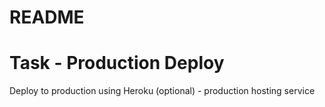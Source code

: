 # README

# Task - Production Deploy

Deploy to production using Heroku (optional) - production hosting service